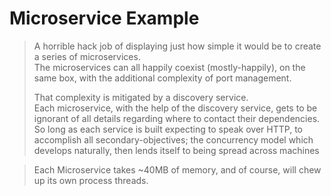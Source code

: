 Microservice Example
====================

> A horrible hack job of displaying just how simple it would be to create a series of microservices.  
> The microservices can all happily coexist (mostly-happily), on the same box, with the additional complexity of port management.
>
> That complexity is mitigated by a discovery service.  
> Each microservice, with the help of the discovery service, gets to be ignorant of all details regarding where to contact their dependencies.
> So long as each service is built expecting to speak over HTTP, to accomplish all secondary-objectives;
> the concurrency model which develops naturally, then lends itself to being spread across machines

>Each Microservice takes ~40MB of memory, and of course, will chew up its own process threads.
